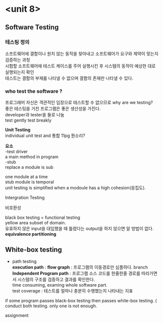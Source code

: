 <unit 8>
=========
## Software Testing ##  
  
### 테스팅 정의 ###  
소프트웨어에 결함이나 원치 않는 동작을 찾아내고 소프트웨어가 요구와 제약이 맞는지 검증하는 과정  
시험할 소프트웨어에 테스트 케이스를 주어 실행시킨 후 시스템의 동작이 예상한 대로 실행되는지 확인  
테스트는 결함의 부재를 나타낼 수 없으며 결함의 존재만 나타낼 수 있다.

### who test the software ? ###  
프로그래머 자신은 객관적인 입장으로 테스트할 수 없으므로 
why are we testing?  
좋은 테스팅을 거친 프로그램은 좋은 생산성을 가진다.  
developer과 tester을 둘로 나눔  
test gently test breakly  
  
**Unit Testing**  
individual unit test and 통합  11pg 뭔소리?  
  
**요소**  
-test driver  
a main method in program  
-stub  
replace a module is sub  
  
one module at a time  
stub module is temporal  
unit testing is simplified when a modoule has a high cohesion(응집도).  
  
Intergration Testing  

비호환성  
  
black box testing = functional testing  
yellow area subset of domain.  
유효하지 않은 input을 대입했을 때 틀렸다는 output을 하지 않으면 알 방법이 없다.  
**equivalence partitioning**  
  
## White-box testing ##  
- path testing  
**execution path** : 
**flow graph** : 프로그램의 이동경로만 심플하다. branch  
**Independent Program path** : 프로그램 소스 코드를 한줄한줄 경로를 따라가면서 시스템의 구조를 검증하고 결과를 확인한다.  
time consuming, examing whole software part.  
test coverage : 테스트를 얼마나 충분히 수행했는지 나타내는 지표  
    
if some program passes black-box testing then passes white-box testing.  (
conduct both testing.  only one is not enough.  
  
assignment  
